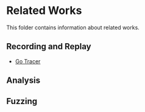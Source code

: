 # Related Works
This folder contains information about related works.
## Recording and Replay
- [Go Tracer](./go-tracer)
## Analysis
## Fuzzing